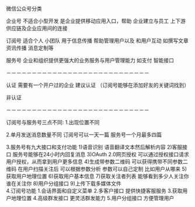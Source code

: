 微信公众号分类

企业号 不适合小型开发 是企业提供移动应用入口，帮助
      企业建立与员工 上下游供应链及企业应用间的连接

订阅号 适合个人 小团队 用于信息传播 帮助管理用户以及
      和用户互动 如撰写文章 资讯传播 消息定制等

服务号 企业和组织提供更强大的业务服务与用户管理能力
      如支付 智能接口

－－－－－－－－－－－－－－－－－－－－－－－－－－－－

认证 需要有一个开户过的企业 建议认证
    （订阅号能够在添加好友的关键词找到）

非认证

－－－－－－－－－－－－－－－－－－－－－－－－－－－－

订阅号与服务号三点不同:
1.出现位置不同

2.单月发送消息数量不同
  订阅号可以一天一篇 服务号一个月最多四篇

3.服务号有九大接口和支付功能
    1)语音识别 语音翻译文本然后解析内容
    2)客服接口 服务号能够在24小时内回复消息
    3)OAuth 2.0网页授权 可以通过授权接口请求用户授权，从而拿到用户更多信息
    4)生成带参数二维码 可以获得携带不同参数二维码 在用户扫描关注后
        可以根据参数分析 参数可以自己定制 比如用户从哪来
    5)获取用户地理位置
    6)获取用户基本信息
    7)获取关注者列表 能够看到多少人关注你 谁在关注你
    8)用户分组接口
    9)上传下载多媒体文件    
4.订阅号功能
  1.会话界面和自定义菜单
  2.多客户接口 提供快捷客服服务
  3.获取用户地理位置
  4.高级群发接口 更灵活群发能力
  5.用户分组接口 方便管理用户
